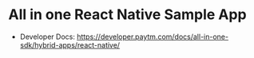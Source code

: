 # All in one React Native Sample App


* Developer Docs: https://developer.paytm.com/docs/all-in-one-sdk/hybrid-apps/react-native/
